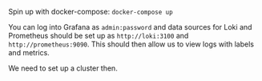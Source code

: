 
Spin up with docker-compose:
`docker-compose up`

You can log into Grafana as `admin:password` and data sources for Loki and Prometheus should be set up as `http://loki:3100` and `http://prometheus:9090`.
This should then allow us to view logs with labels and metrics.

We need to set up a cluster then.